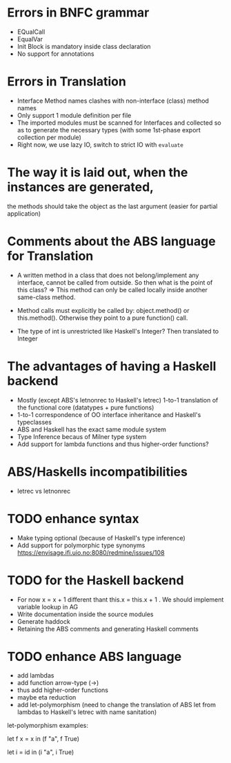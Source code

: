# Errors in BNFC grammar

- EQualCall
- EqualVar
- Init Block is mandatory inside class declaration
- No support for annotations

# Errors in Translation

- Interface Method names clashes with non-interface (class) method names
- Only support 1 module definition per file
- The imported modules must be scanned for Interfaces and collected so as to generate the necessary types (with some 1st-phase export collection per module)
- Right now, we use lazy IO, switch to strict IO with `evaluate`


# The way it is laid out, when the instances are generated,
the methods should take the object as the last argument (easier
for partial application)

# Comments about the ABS language for Translation

- A written method in a class that does not belong/implement any interface, cannot be called from outside.
So then what is the point of this class? => This method can only be called locally inside another same-class method.

- Method calls must explicitly be called by: object.method() or this.method(). Otherwise they point to a pure function() call.

- The type of int is unrestricted like Haskell's Integer? Then translated to Integer

# The advantages of having a Haskell backend

- Mostly (except ABS's letnonrec to Haskell's letrec) 1-to-1 translation of the functional core (datatypes + pure functions)
- 1-to-1 correspondence of OO interface inheritance and Haskell's typeclasses
- ABS and Haskell has the exact same module system
- Type Inference becaus of Milner type system
- Add support for lambda functions and thus higher-order functions?

# ABS/Haskells incompatibilities

- letrec vs letnonrec

# TODO enhance syntax

- Make typing optional (because of Haskell's type inference)
- Add support for polymorphic type synonyms <https://envisage.ifi.uio.no:8080/redmine/issues/108>

# TODO for the Haskell backend

- For now x = x + 1 different thant this.x = this.x + 1 . We should implement variable lookup in AG
- Write documentation inside the source modules
- Generate haddock
- Retaining the ABS comments and generating Haskell comments


# TODO enhance ABS language

- add lambdas
- add function arrow-type (->)
- thus add higher-order functions
- maybe eta reduction
- add let-polymorphism (need to change the translation of ABS let from lambdas to Haskell's letrec with name sanitation)

let-polymorphism examples:

let f x = x in (f "a", f True)

let i = id in (i "a", i True)
